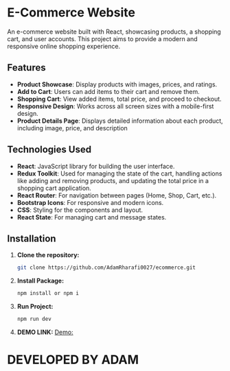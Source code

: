 # E-Commerce Website

An e-commerce website built with React, showcasing products, a shopping cart, and user accounts. This project aims to provide a modern and responsive online shopping experience.

## Features

- **Product Showcase**: Display products with images, prices, and ratings.
- **Add to Cart**: Users can add items to their cart and remove them.
- **Shopping Cart**: View added items, total price, and proceed to checkout.
- **Responsive Design**: Works across all screen sizes with a mobile-first design.
- **Product Details Page**: Displays detailed information about each product, including image, price, and description

## Technologies Used

- **React**: JavaScript library for building the user interface.
- **Redux Toolkit**: Used for managing the state of the cart, handling actions like adding and removing products, and updating the total price in a shopping cart application.
- **React Router**: For navigation between pages (Home, Shop, Cart, etc.).
- **Bootstrap Icons**: For responsive and modern icons.
- **CSS**: Styling for the components and layout.
- **React State**: For managing cart and message states.

## Installation

1. **Clone the repository:**
   ```bash
   git clone https://github.com/AdamRharafi0027/ecommerce.git
   ```
2. **Install Package:**
   ```bash
   npm install or npm i
   ```
3. **Run Project:**
   ```bash
   npm run dev
   ```
3. **DEMO LINK:**
[Demo: ](https://adamrharafi0027.github.io/ecommerce/)

# DEVELOPED BY ADAM
